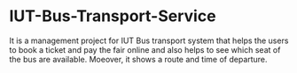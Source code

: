 # IUT-Bus-Transport-Service
It is a management project for IUT Bus transport system that helps the users to book a ticket and pay the fair online and also helps to see which seat of the bus are available. Moeover, it shows a route and time of departure.
